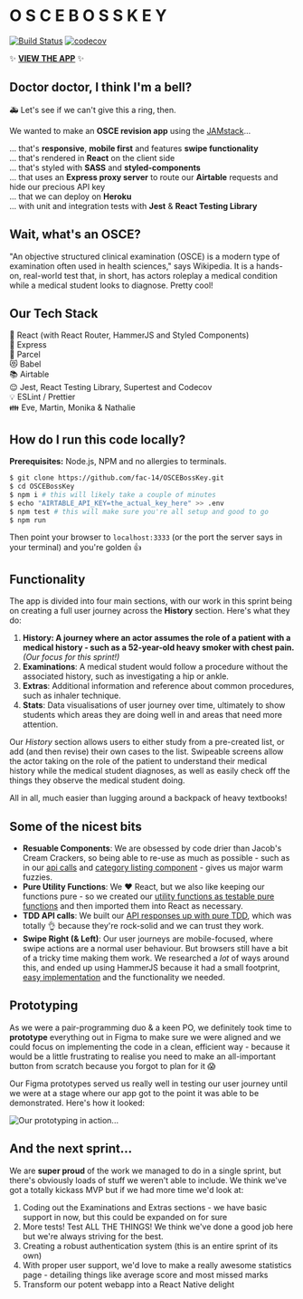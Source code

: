 # O S C E B O S S K E Y

[![Build Status](https://travis-ci.org/fac-14/OSCEBossKey.svg?branch=master)](https://travis-ci.org/fac-14/OSCEBossKey) [![codecov](https://codecov.io/gh/fac-14/OSCEBossKey/branch/master/graph/badge.svg)](https://codecov.io/gh/fac-14/OSCEBossKey)

:sparkles: **[VIEW THE APP](https://oscebosskey.herokuapp.com/)** :sparkles:

## Doctor doctor, I think I'm a bell?

:ambulance: Let's see if we can't give this a ring, then.

We wanted to make an **OSCE revision app** using the [JAMstack](https://jamstack.org/)...

... that's **responsive**, **mobile first** and features **swipe functionality**\
... that's rendered in **React** on the client side\
... that's styled with **SASS** and **styled-components**\
... that uses an **Express proxy server** to route our **Airtable** requests and hide our precious API key\
... that we can deploy on **Heroku**\
... with unit and integration tests with **Jest** & **React Testing Library**

## Wait, what's an OSCE?

"An objective structured clinical examination (OSCE) is a modern type of examination often used in health sciences," says Wikipedia. It is a hands-on, real-world test that, in short, has actors roleplay a medical condition while a medical student looks to diagnose. Pretty cool!

## Our Tech Stack

:love_letter: React (with React Router, HammerJS and Styled Components)\
:information_desk_person: Express\
:gift: Parcel\
:heart_eyes_cat: Babel\
:books: Airtable\
:relieved: Jest, React Testing Library, Supertest and Codecov\
:bulb: ESLint / Prettier\
:family: Eve, Martin, Monika & Nathalie

## How do I run this code locally?

**Prerequisites:** Node.js, NPM and no allergies to terminals.

```bash
$ git clone https://github.com/fac-14/OSCEBossKey.git
$ cd OSCEBossKey
$ npm i # this will likely take a couple of minutes
$ echo "AIRTABLE_API_KEY=the_actual_key_here" >> .env
$ npm test # this will make sure you're all setup and good to go
$ npm run
```

Then point your browser to `localhost:3333` (or the port the server says in your terminal) and you're golden :+1:

## Functionality

The app is divided into four main sections, with our work in this sprint being on creating a full user journey across the **History** section. Here's what they do:

1. **History: A journey where an actor assumes the role of a patient with a medical history - such as a 52-year-old heavy smoker with chest pain.** _(Our focus for this sprint!)_
2. **Examinations**: A medical student would follow a procedure without the associated history, such as investigating a hip or ankle.
3. **Extras**: Additional information and reference about common procedures, such as inhaler technique.
4. **Stats**: Data visualisations of user journey over time, ultimately to show students which areas they are doing well in and areas that need more attention.

Our _History_ section allows users to either study from a pre-created list, or add (and then revise) their own cases to the list. Swipeable screens allow the actor taking on the role of the patient to understand their medical history while the medical student diagnoses, as well as easily check off the things they observe the medical student doing.

All in all, much easier than lugging around a backpack of heavy textbooks!

## Some of the nicest bits

- **Resuable Components**: We are obsessed by code drier than Jacob's Cream Crackers, so being able to re-use as much as possible - such as in our [api calls](https://github.com/fac-14/OSCEBossKey/blob/2184ff3510355e5429940e707b44a5ac32f85ee9/src/app.js#L29-L41) and [category listing component](https://github.com/fac-14/OSCEBossKey/blob/2184ff3510355e5429940e707b44a5ac32f85ee9/src/components/CategoryListing.js#L76-L85) - gives us major warm fuzzies.
- **Pure Utility Functions**: We :heart: React, but we also like keeping our functions pure - so we created our [utility functions as testable pure functions](https://github.com/fac-14/OSCEBossKey/tree/master/src/utils) and then imported them into React as necessary.
- **TDD API calls**: We built our [API responses up with pure TDD](https://github.com/fac-14/OSCEBossKey/blob/master/__test__/app.test.js), which was totally :ok_hand: because they're rock-solid and we can trust they work.
- **Swipe Right (& Left)**: Our user journeys are mobile-focused, where swipe actions are a normal user behaviour. But browsers still have a bit of a tricky time making them work. We researched a _lot_ of ways around this, and ended up using HammerJS because it had a small footprint, [easy implementation](https://github.com/fac-14/OSCEBossKey/blob/2184ff3510355e5429940e707b44a5ac32f85ee9/src/components/Pages/Revision/RevisionContainer.js#L61-L73) and the functionality we needed.

## Prototyping

As we were a pair-programming duo & a keen PO, we definitely took time to **prototype** everything out in Figma to make sure we were aligned and we could focus on implementing the code in a clean, efficient way - because it would be a little frustrating to realise you need to make an all-important button from scratch because you forgot to plan for it :scream:

Our Figma prototypes served us really well in testing our user journey until we were at a stage where our app got to the point it was able to be demonstrated. Here's how it looked:

![Our prototyping in action...](https://i.imgur.com/YGTdLUM.png)

## And the next sprint...

We are **super proud** of the work we managed to do in a single sprint, but there's obviously loads of stuff we weren't able to include. We think we've got a totally kickass MVP but if we had more time we'd look at:

1. Coding out the Examinations and Extras sections - we have basic support in now, but this could be expanded on for sure
2. More tests! Test ALL THE THINGS! We think we've done a good job here but we're always striving for the best.
3. Creating a robust authentication system (this is an entire sprint of its own)
4. With proper user support, we'd love to make a really awesome statistics page - detailing things like average score and most missed marks
5. Transform our potent webapp into a React Native delight
